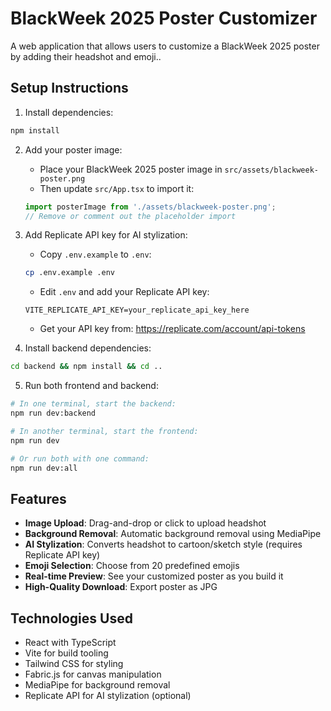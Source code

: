 # BlackWeek 2025 Poster Customizer

A web application that allows users to customize a BlackWeek 2025 poster by adding their headshot and emoji..

## Setup Instructions

1. Install dependencies:
```bash
npm install
```

2. Add your poster image:
   - Place your BlackWeek 2025 poster image in `src/assets/blackweek-poster.png`
   - Then update `src/App.tsx` to import it:
   ```typescript
   import posterImage from './assets/blackweek-poster.png';
   // Remove or comment out the placeholder import
   ```

3. Add Replicate API key for AI stylization:
   - Copy `.env.example` to `.env`:
   ```bash
   cp .env.example .env
   ```
   - Edit `.env` and add your Replicate API key:
   ```
   VITE_REPLICATE_API_KEY=your_replicate_api_key_here
   ```
   - Get your API key from: https://replicate.com/account/api-tokens

4. Install backend dependencies:
```bash
cd backend && npm install && cd ..
```

5. Run both frontend and backend:
```bash
# In one terminal, start the backend:
npm run dev:backend

# In another terminal, start the frontend:
npm run dev

# Or run both with one command:
npm run dev:all
```

## Features

- **Image Upload**: Drag-and-drop or click to upload headshot
- **Background Removal**: Automatic background removal using MediaPipe
- **AI Stylization**: Converts headshot to cartoon/sketch style (requires Replicate API key)
- **Emoji Selection**: Choose from 20 predefined emojis
- **Real-time Preview**: See your customized poster as you build it
- **High-Quality Download**: Export poster as JPG

## Technologies Used

- React with TypeScript
- Vite for build tooling
- Tailwind CSS for styling
- Fabric.js for canvas manipulation
- MediaPipe for background removal
- Replicate API for AI stylization (optional)